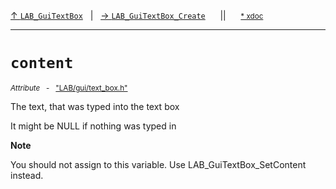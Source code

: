 [&#8593; `LAB_GuiTextBox`](LAB--gui--lab_guitextbox.md)&nbsp;&nbsp;&nbsp;|&nbsp;&nbsp;&nbsp;[&#8594; `LAB_GuiTextBox_Create`](LAB--gui--lab_guitextbox--lab_guitextbox_create.md)&nbsp;&nbsp;&nbsp;&nbsp;&nbsp;&nbsp;||&nbsp;&nbsp;&nbsp;&nbsp;&nbsp;&nbsp;<small>[\* xdoc](../xdoc/LAB/gui.xmd#L309)</small>
***

# `content`
<small>*Attribute* &nbsp; - &nbsp; ["LAB/gui/text_box.h"](../include/LAB/gui/text_box.h)</small>  

The text, that was typed into the text box

It might be NULL if nothing was typed in

**Note**  


You should not assign to this variable.
Use LAB_GuiTextBox_SetContent instead.


